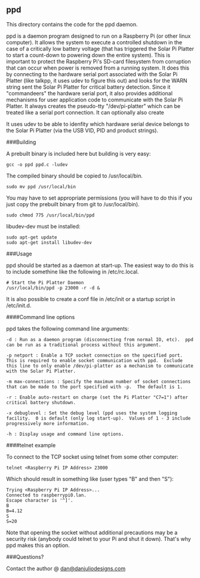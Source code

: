## ppd

This directory contains the code for the ppd daemon.

ppd is a daemon program designed to run on a Raspberry Pi (or other linux computer).  It allows the system to execute a controlled shutdown in the case of a critically low battery voltage (that has triggered the Solar Pi Platter to start a count-down to powering down the entire system).  This is important to protect the Raspberry Pi's SD-card filesystem from corruption that can occur when power is removed from a running system.  It does this by connecting to the hardware serial port associated with the Solar Pi Platter (like talkpp, it uses udev to figure this out) and looks for the WARN string sent the Solar Pi Platter for critical battery detection.  Since it "commandeers" the hardware serial port, it also provides additional mechanisms for user application code to communicate with the Solar Pi Platter.  It always creates the pseudo-tty "/dev/pi-platter" which can be treated like a serial port connection.  It can optionally also create 

It uses udev to be able to idenfity which hardware serial device belongs to the Solar Pi Platter (via the USB VID, PID and product strings).


###Building

A prebuilt binary is included here but building is very easy:

    gcc -o ppd ppd.c -ludev

The compiled binary should be copied to /usr/local/bin.

    sudo mv ppd /usr/local/bin

You may have to set appropriate permissions (you will have to do this if you just copy the
prebuilt binary from git to /usr/local/bin).

    sudo chmod 775 /usr/local/bin/ppd

libudev-dev must be installed:

    sudo apt-get update
    sudo apt-get install libudev-dev

###Usage

ppd should be started as a daemon at start-up.  The easiest way to do this is to include somethine like the following in /etc/rc.local.

    # Start the Pi Platter Daemon
    /usr/local/bin/ppd -p 23000 -r -d &

It is also possible to create a conf file in /etc/init or a startup script in /etc/init.d.

####Command line options

ppd takes the following command line arguments:

    -d : Run as a daemon program (disconnecting from normal IO, etc).  ppd can be run as a traditional process without this argument.

    -p netport : Enable a TCP socket connection on the specified port.  This is required to enable socket communication with ppd.  Exclude this line to only enable /dev/pi-platter as a mechanism to communicate with the Solar Pi Platter.

    -m max-connections : Specify the maximum number of socket connections that can be made to the port specified with -p.  The default is 1.

    -r : Enable auto-restart on charge (set the Pi Platter "C7=1") after critical battery shutdown.

    -x debuglevel : Set the debug level (ppd uses the system logging facility.  0 is default (only log start-up).  Values of 1 - 3 include progressively more information.

    -h : Display usage and command line options.

####telnet example

To connect to the TCP socket using telnet from some other computer:

    telnet <Raspberry Pi IP Address> 23000

Which should result in something like (user types "B" and then "S"):

    Trying <Raspberry Pi IP Address>...
    Connected to raspberrypi0.lan.
    Escape character is '^]'.
    B
    B=4.12
    S
    S=20

Note that opening the socket without additional precautions may be a security risk (anybody could telnet to your Pi and shut it down).  That's why ppd makes this an option.

###Questions?

Contact the author @ dan@danjuliodesigns.com

